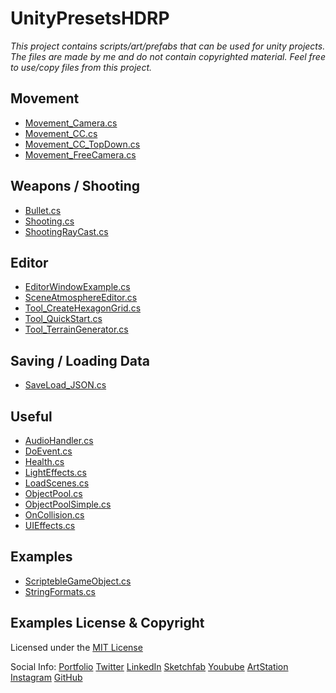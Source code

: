 # UnityPresetsHDRP

_This project contains scripts/art/prefabs that can be used for unity projects.
The files are made by me and do not contain copyrighted material.
Feel free to use/copy files from this project._

## Movement 
- [Movement_Camera.cs](https://github.com/MarcelvanDuijnDev/UnityPresetsHDRP/blob/main/Assets/Scripts/Movement/Movement_Camera.cs)
- [Movement_CC.cs](https://github.com/MarcelvanDuijnDev/UnityPresetsHDRP/blob/main/Assets/Scripts/Movement/Movement_CC.cs)
- [Movement_CC_TopDown.cs](https://github.com/MarcelvanDuijnDev/UnityPresetsHDRP/blob/main/Assets/Scripts/Movement/Movement_CC_TopDown.cs)
- [Movement_FreeCamera.cs](https://github.com/MarcelvanDuijnDev/UnityPresetsHDRP/blob/main/Assets/Scripts/Movement/Movement_FreeCamera.cs)

## Weapons / Shooting
- [Bullet.cs](https://github.com/MarcelvanDuijnDev/UnityPresetsHDRP/blob/main/Assets/Scripts/BulletScript/Bullet.cs)
- [Shooting.cs](https://github.com/MarcelvanDuijnDev/UnityPresetsHDRP/blob/main/Assets/Scripts/Weapons/Shooting.cs)
- [ShootingRayCast.cs](https://github.com/MarcelvanDuijnDev/UnityPresetsHDRP/blob/main/Assets/Scripts/Weapons/ShootingRayCast.cs)

## Editor
- [EditorWindowExample.cs](https://github.com/MarcelvanDuijnDev/UnityPresetsHDRP/blob/main/Assets/Editor/EditorWindowExample.cs)
- [SceneAtmosphereEditor.cs](https://github.com/MarcelvanDuijnDev/UnityPresetsHDRP/blob/main/Assets/Editor/SceneAtmosphereEditor.cs)
- [Tool_CreateHexagonGrid.cs](https://github.com/MarcelvanDuijnDev/UnityPresetsHDRP/blob/main/Assets/Editor/Tool_CreateHexagonGrid.cs) 
- [Tool_QuickStart.cs](https://github.com/MarcelvanDuijnDev/UnityPresetsHDRP/blob/main/Assets/Editor/Tool_QuickStart.cs)
- [Tool_TerrainGenerator.cs](https://github.com/MarcelvanDuijnDev/UnityPresetsHDRP/blob/main/Assets/Editor/Tool_TerrainGenerator.cs)

## Saving / Loading Data
- [SaveLoad_JSON.cs](https://github.com/MarcelvanDuijnDev/UnityPresetsHDRP/blob/main/Assets/Scripts/SaveLoadHandler/SaveLoad_JSON.cs)

## Useful
- [AudioHandler.cs](https://github.com/MarcelvanDuijnDev/UnityPresetsHDRP/blob/main/Assets/Scripts/Useful/AudioHandler.cs)
- [DoEvent.cs](https://github.com/MarcelvanDuijnDev/UnityPresetsHDRP/blob/main/Assets/Scripts/Useful/DoEvent.cs)
- [Health.cs](https://github.com/MarcelvanDuijnDev/UnityPresetsHDRP/blob/main/Assets/Scripts/Useful/Health.cs)
- [LightEffects.cs](https://github.com/MarcelvanDuijnDev/UnityPresetsHDRP/blob/main/Assets/Scripts/Useful/LightEffects.cs)
- [LoadScenes.cs](https://github.com/MarcelvanDuijnDev/UnityPresetsHDRP/blob/main/Assets/Scripts/Useful/LoadScenes.cs)
- [ObjectPool.cs](https://github.com/MarcelvanDuijnDev/UnityPresetsHDRP/blob/main/Assets/Scripts/ObjectPool/ObjectPool.cs)
- [ObjectPoolSimple.cs](https://github.com/MarcelvanDuijnDev/UnityPresetsHDRP/blob/main/Assets/Scripts/ObjectPool/ObjectPoolSimple.cs)
- [OnCollision.cs](https://github.com/MarcelvanDuijnDev/UnityPresetsHDRP/blob/main/Assets/Scripts/Useful/OnCollision.cs)
- [UIEffects.cs](https://github.com/MarcelvanDuijnDev/UnityPresetsHDRP/blob/main/Assets/Scripts/Useful/UIEffects.cs)

## Examples
- [ScriptebleGameObject.cs](https://github.com/MarcelvanDuijnDev/UnityPresetsHDRP/blob/main/Assets/Scripts/RandomExamples/ScriptebleGameObject.cs)
- [StringFormats.cs](https://github.com/MarcelvanDuijnDev/UnityPresetsHDRP/blob/main/Assets/Scripts/RandomExamples/StringFormats.cs)

## Examples License & Copyright
Licensed under the [MIT License](https://github.com/MarcelvanDuijnDev/UnityPresetsHDRP/blob/main/LICENSE)

Social Info: 
[Portfolio](https://www.marcelvanduijn.com/)
[Twitter](https://twitter.com/MarcelvanDuijn_)
[LinkedIn](https://www.linkedin.com/in/marcel-van-duijn/)
[Sketchfab](https://sketchfab.com/MarcelvanDuijn)
[Youbube](https://www.youtube.com/channel/UCifUu8rDfr-ljsMx8bUVGrg)
[ArtStation](https://www.artstation.com/marcelvanduijn)
[Instagram](https://www.instagram.com/marcelvanduijn_/)
[GitHub](https://github.com/MarcelvanDuijnDev)
